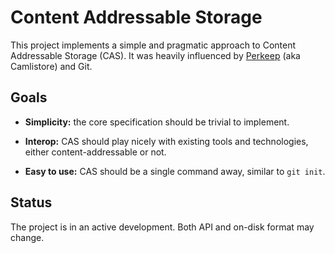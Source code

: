 # Content Addressable Storage

This project implements a simple and pragmatic approach to Content Addressable Storage (CAS).
It was heavily influenced by [Perkeep](https://perkeep.org/) (aka Camlistore) and Git.

## Goals

- **Simplicity:** the core specification should be trivial to implement.

- **Interop:** CAS should play nicely with existing tools and technologies,
    either content-addressable or not.

- **Easy to use:** CAS should be a single command away, similar to `git init`.


## Status

The project is in an active development. Both API and on-disk format may change.